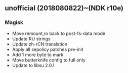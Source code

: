## unofficial (2018080822)~(NDK r10e) 

### Magisk
- Move remount,ro back to post-fs-data mode
- Update RU strings
- Update zh-rCN translation
- Apply all sepolicy patches pre-init
- Add 1 more byte to mark
- Move butterknife config to full only
- Update to libsu 2.0.1
